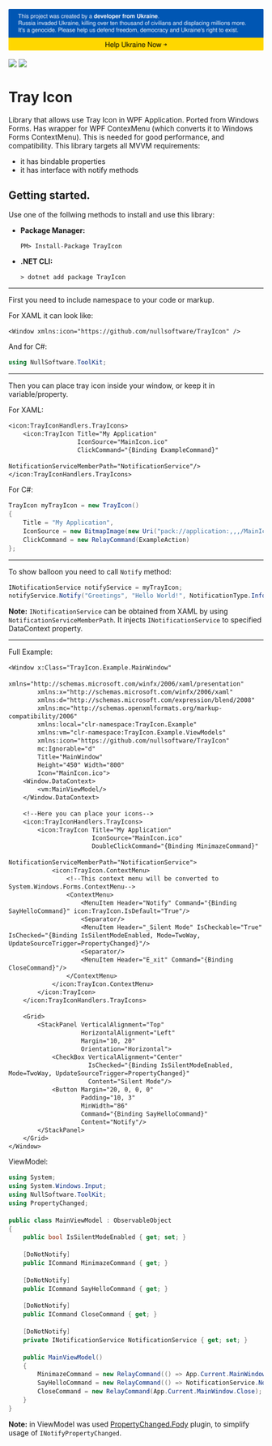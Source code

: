 [![Stand With Ukraine](https://raw.githubusercontent.com/vshymanskyy/StandWithUkraine/main/banner-direct-single.svg)](https://stand-with-ukraine.pp.ua)

[![](https://img.shields.io/nuget/vpre/TrayIcon)](https://www.nuget.org/packages/TrayIcon/)
[![](https://img.shields.io/nuget/dt/TrayIcon)](https://www.nuget.org/packages/TrayIcon/)

# Tray Icon
Library that allows use Tray Icon in WPF Application. 
Ported from Windows Forms. Has wrapper for WPF ContexMenu (which converts it to Windows Forms ContextMenu). This is needed for good performance, and compatibility.
This library targets all MVVM requirements:
- it has bindable properties
- it has interface with notify methods

## Getting started.
Use one of the follwing methods to install and use this library:

- **Package Manager:**

    ```batch
    PM> Install-Package TrayIcon
    ```

- **.NET CLI:**

    ```batch
    > dotnet add package TrayIcon
    ```
----
First you need to include namespace to your code or markup.

For XAML it can look like:
```XAML
<Window xmlns:icon="https://github.com/nullsoftware/TrayIcon" />
```

And for C#:
```C#
using NullSoftware.ToolKit;
```
----
Then you can place tray icon inside your window, or keep it in variable/property.  

For XAML:
```XAML
<icon:TrayIconHandlers.TrayIcons>
    <icon:TrayIcon Title="My Application"
                   IconSource="MainIcon.ico"
                   ClickCommand="{Binding ExampleCommand}"
                   NotificationServiceMemberPath="NotificationService"/>
</icon:TrayIconHandlers.TrayIcons>
```

For C#:
```C#
TrayIcon myTrayIcon = new TrayIcon() 
{ 
    Title = "My Application",
    IconSource = new BitmapImage(new Uri("pack://application:,,,/MainIcon.ico")),
    ClickCommand = new RelayCommand(ExampleAction)
};
```
----
To show balloon you need to call `Notify` method:
```C#
INotificationService notifyService = myTrayIcon;
notifyService.Notify("Greetings", "Hello World!", NotificationType.Information);
```
**Note:** `INotificationService` can be obtained from XAML by using `NotificationServiceMemberPath`.
It injects `INotificationService` to specified DataContext property.

----
Full Example:
```XAML
<Window x:Class="TrayIcon.Example.MainWindow"
        xmlns="http://schemas.microsoft.com/winfx/2006/xaml/presentation"
        xmlns:x="http://schemas.microsoft.com/winfx/2006/xaml"
        xmlns:d="http://schemas.microsoft.com/expression/blend/2008"
        xmlns:mc="http://schemas.openxmlformats.org/markup-compatibility/2006"
        xmlns:local="clr-namespace:TrayIcon.Example"
        xmlns:vm="clr-namespace:TrayIcon.Example.ViewModels"
        xmlns:icon="https://github.com/nullsoftware/TrayIcon"
        mc:Ignorable="d"
        Title="MainWindow" 
        Height="450" Width="800"
        Icon="MainIcon.ico">
    <Window.DataContext>
        <vm:MainViewModel/>
    </Window.DataContext>

    <!--Here you can place your icons-->
    <icon:TrayIconHandlers.TrayIcons>
        <icon:TrayIcon Title="My Application"
                       IconSource="MainIcon.ico"
                       DoubleClickCommand="{Binding MinimazeCommand}"
                       NotificationServiceMemberPath="NotificationService">
            <icon:TrayIcon.ContextMenu>
                <!--This context menu will be converted to System.Windows.Forms.ContextMenu-->
                <ContextMenu>
                    <MenuItem Header="Notify" Command="{Binding SayHelloCommand}" icon:TrayIcon.IsDefault="True"/>
                    <Separator/>
                    <MenuItem Header="_Silent Mode" IsCheckable="True" IsChecked="{Binding IsSilentModeEnabled, Mode=TwoWay, UpdateSourceTrigger=PropertyChanged}"/>
                    <Separator/>
                    <MenuItem Header="E_xit" Command="{Binding CloseCommand}"/>
                </ContextMenu>
            </icon:TrayIcon.ContextMenu>
        </icon:TrayIcon>
    </icon:TrayIconHandlers.TrayIcons>

    <Grid>
        <StackPanel VerticalAlignment="Top"
                    HorizontalAlignment="Left"
                    Margin="10, 20"
                    Orientation="Horizontal">
            <CheckBox VerticalAlignment="Center"
                      IsChecked="{Binding IsSilentModeEnabled, Mode=TwoWay, UpdateSourceTrigger=PropertyChanged}"
                      Content="Silent Mode"/>
            <Button Margin="20, 0, 0, 0"
                    Padding="10, 3"
                    MinWidth="86"
                    Command="{Binding SayHelloCommand}"
                    Content="Notify"/>
        </StackPanel>
    </Grid>
</Window>
```
ViewModel:
```C#
using System;
using System.Windows.Input;
using NullSoftware.ToolKit;
using PropertyChanged;

public class MainViewModel : ObservableObject
{
    public bool IsSilentModeEnabled { get; set; }

    [DoNotNotify]
    public ICommand MinimazeCommand { get; }

    [DoNotNotify]
    public ICommand SayHelloCommand { get; }

    [DoNotNotify]
    public ICommand CloseCommand { get; }
    
    [DoNotNotify]
    private INotificationService NotificationService { get; set; }

    public MainViewModel()
    {
        MinimazeCommand = new RelayCommand(() => App.Current.MainWindow.WindowState = System.Windows.WindowState.Minimized);
        SayHelloCommand = new RelayCommand(() => NotificationService.Notify("Greetings", "Hello World!"));
        CloseCommand = new RelayCommand(App.Current.MainWindow.Close);
    }
}
```
**Note:** in ViewModel was used [PropertyChanged.Fody](https://github.com/Fody/PropertyChanged) plugin, to simplify usage of `INotifyPropertyChanged`.
